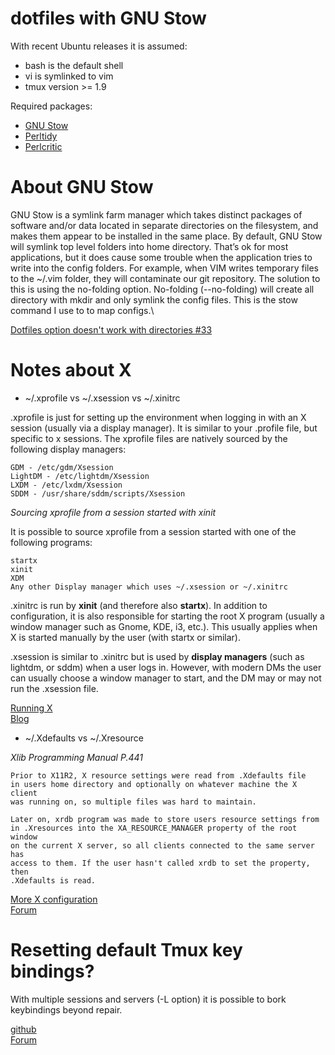 # dotfiles with GNU Stow

With recent Ubuntu releases it is assumed:

- bash is the default shell
- vi is symlinked to vim
- tmux version >= 1.9

Required packages:

- [GNU Stow](https://www.gnu.org/software/stow/manual/stow.html)
- [Perltidy](http://perltidy.sourceforge.net/perltidy.html)
- [Perlcritic](https://metacpan.org/pod/perlcritic)

# About GNU Stow

GNU Stow is a symlink farm manager which takes distinct packages of software and/or data located in separate directories on the filesystem, and makes them appear to be installed in the same place. By default, GNU Stow will symlink top level folders into home directory. That’s ok for most applications, but it does cause some trouble when the application tries to write into the config folders. For example, when VIM writes temporary files to the ~/.vim folder, they will contaminate our git repository. The solution to this is using the no-folding option. No-folding (--no-folding) will create all directory with mkdir and only symlink the config files. This is the stow command I use to to map configs.\

[Dotfiles option doesn't work with directories #33](https://github.com/aspiers/stow/issues/33)

# Notes about X 

- ~/.xprofile vs ~/.xsession vs ~/.xinitrc

.xprofile is just for setting up the environment when logging in with an X
session (usually via a display manager). It is similar to your .profile file,
but specific to x sessions.
The xprofile files are natively sourced by the following display managers:

    GDM - /etc/gdm/Xsession
    LightDM - /etc/lightdm/Xsession
    LXDM - /etc/lxdm/Xsession
    SDDM - /usr/share/sddm/scripts/Xsession

*Sourcing xprofile from a session started with xinit*

It is possible to source xprofile from a session started with one of the following programs:

    startx
    xinit
    XDM
    Any other Display manager which uses ~/.xsession or ~/.xinitrc

.xinitrc is run by **xinit** (and therefore also **startx**). In addition to
configuration, it is also responsible for starting the root X program (usually
a window manager such as Gnome, KDE, i3, etc.). This usually applies
when X is started manually by the user (with startx or similar).

.xsession is similar to .xinitrc but is used by **display managers** (such as
lightdm, or sddm) when a user logs in. However, with modern DMs the
user can usually choose a window manager to start, and the DM may or may not
run the .xsession file.

[Running X](https://tldp.org/HOWTO/XWindow-User-HOWTO/runningx.html)\
[Blog](https://venam.nixers.net/blog/unix/2020/01/27/xconfig.html)

- ~/.Xdefaults vs ~/.Xresource

*Xlib Programming Manual P.441*

```
Prior to X11R2, X resource settings were read from .Xdefaults file
in users home directory and optionally on whatever machine the X client
was running on, so multiple files was hard to maintain.

Later on, xrdb program was made to store users resource settings from
in .Xresources into the XA_RESOURCE_MANAGER property of the root window
on the current X server, so all clients connected to the same server has
access to them. If the user hasn't called xrdb to set the property, then
.Xdefaults is read.
```

[More X configuration](https://tldp.org/HOWTO/XWindow-User-HOWTO/moreconfig.html)\
[Forum](https://superuser.com/questions/243914/what-is-the-difference-between-xresources-and-xdefaults#243916)

# Resetting default Tmux key bindings?

With multiple sessions and servers (-L option) it is possible to bork
keybindings beyond repair.

[github](https://github.com/tmux/tmux/issues/729)\
[Forum](https://unix.stackexchange.com/questions/57641/reload-of-tmux-config-not-unbinding-keys-bind-key-is-cumulative/255343#255343)
